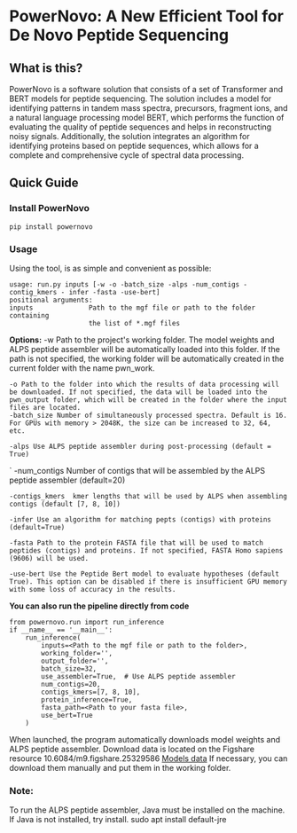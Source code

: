 # PowerNovo: A New Efficient Tool for De Novo Peptide Sequencing #

## What is this? ##
PowerNovo is a software solution that consists of a set of Transformer and BERT models for peptide sequencing. The solution includes a model for identifying patterns in tandem mass spectra, precursors, fragment ions, and a natural language processing model BERT, which performs the function of evaluating the quality of peptide sequences and helps in reconstructing noisy signals. Additionally, the solution integrates an algorithm for identifying proteins based on peptide sequences, which allows for a complete and comprehensive cycle of spectral data processing.

## Quick Guide ##
### Install PowerNovo ###
    pip install powernovo
    
### Usage ###
Using the tool, is as simple and convenient as possible:

    usage: run.py inputs [-w -o -batch_size -alps -num_contigs -contig_kmers - infer -fasta -use-bert]
    positional arguments:
    inputs              Path to the mgf file or path to the folder containing
                        the list of *.mgf files

**Options:**
	-w Path to the project's working folder. The model weights and ALPS peptide assembler will be automatically loaded into this folder. If the path is not specified, the working folder will be automatically created in the current folder       with the name pwn_work.
    
    -o Path to the folder into which the results of data processing will be downloaded. If not specified, the data will be loaded into the pwn_output folder, which will be created in the folder where the input files are located.
    -batch_size Number of simultaneously processed spectra. Default is 16. For GPUs with memory > 2048K, the size can be increased to 32, 64, etc.
    
    -alps Use ALPS peptide assembler during post-processing (default = True)
    
`    -num_contigs Number of contigs that will be assembled by the ALPS peptide assembler (default=20)

    -contigs_kmers  kmer lengths that will be used by ALPS when assembling contigs (default [7, 8, 10])
    
    -infer Use an algorithm for matching pepts (contigs) with proteins (default=Тrue) 
    
    -fasta Path to the protein FASTA file that will be used to match peptides (contigs) and proteins. If not specified, FASTA Homo sapiens (9606) will be used.
    
    -use-bert Use the Peptide Bert model to evaluate hypotheses (default True). This option can be disabled if there is insufficient GPU memory with some loss of accuracy in the results.

**You can also run the pipeline directly from code**

    from powernovo.run import run_inference
    if __name__ == '__main__':
        run_inference(
            inputs=<Path to the mgf file or path to the folder>,
            working_folder='',
            output_folder='',
            batch_size=32,
            use_assembler=True,  # Use ALPS peptide assembler
            num_contigs=20,
            contigs_kmers=[7, 8, 10],
            protein_inference=True,
            fasta_path=<Path to your fasta file>,
            use_bert=True
        )
        
When launched, the program automatically downloads model weights and ALPS peptide assembler. Download data is located on the Figshare resource 10.6084/m9.figshare.25329586  [Models data](https://figshare.com/s/49d21966f8230445f2a4) 
If necessary, you can download them manually and put them in the working folder.

### Note: ###
To run the ALPS peptide assembler, Java must be installed on the machine. If Java is not installed, try install.
    sudo apt install default-jre

